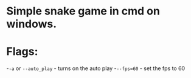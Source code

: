 # Simple snake game in cmd on windows.

# Flags:
-`-a` or `--auto_play` - turns on the auto play
-`--fps=60` - set the fps to 60
